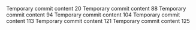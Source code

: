 Temporary commit content 20
Temporary commit content 88
Temporary commit content 94
Temporary commit content 104
Temporary commit content 113
Temporary commit content 121
Temporary commit content 125
